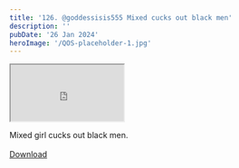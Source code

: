 ```yaml
---
title: '126. @goddessisis555 Mixed cucks out black men'
description: ''
pubDate: '26 Jan 2024'
heroImage: '/QOS-placeholder-1.jpg'
---
```

<iframe src="https://drive.google.com/file/d/19NnOq4HZ9yzv4beD6P9ZZEzHlQQT9As1/preview" width="200" height="100" allow="autoplay" allowfullscreen="allowfullscreen"></iframe>

Mixed girl cucks out black men.
<br>
<br>
<a class="read_more" href="https://drive.google.com/file/d/19NnOq4HZ9yzv4beD6P9ZZEzHlQQT9As1/view?usp=sharing">Download</a>